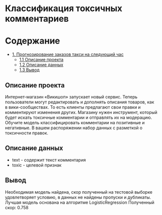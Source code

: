 # Классификация токсичных комментариев
# Содержание
- [1. Прогнозирование заказов такси на следующий час](#Классификация-токсичных-комментариев)
  - [1.1 Описание проекта](#Описание-проекта)
  - [1.2 Описание данных](#Описание-данных)
  - [1.3 Вывод](#Вывод)





## Описание проекта
Интернет-магазин «Викишоп» запускает новый сервис. Теперь пользователи могут редактировать и дополнять описания товаров, как в вики-сообществах. То есть клиенты предлагают свои правки и комментируют изменения других. Магазину нужен инструмент, который будет искать токсичные комментарии и отправлять их на модерацию. Обучите модель классифицировать комментарии на позитивные и негативные. В вашем распоряжении набор данных с разметкой о токсичности правок.

## Описание данных
- text - содержит текст комментария
- toxic - целевой признак

## Вывод

Необходимая модель найдена, скор полученный на тестовой выборке удовлетворяет условию, в данных не найдены пропуски и дубликаты. Лучшая модель основана на алгоритме LogisticRegression Полученный скор: 0.758


